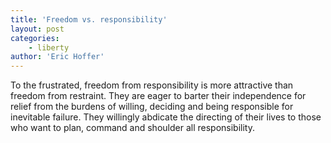 ```yaml
---
title: 'Freedom vs. responsibility'
layout: post
categories:
    - liberty
author: 'Eric Hoffer'
---
```


To the frustrated, freedom from responsibility is more attractive than freedom from restraint. They are eager to barter their independence for relief from the burdens of willing, deciding and being responsible for inevitable failure. They willingly abdicate the directing of their lives to those who want to plan, command and shoulder all responsibility.